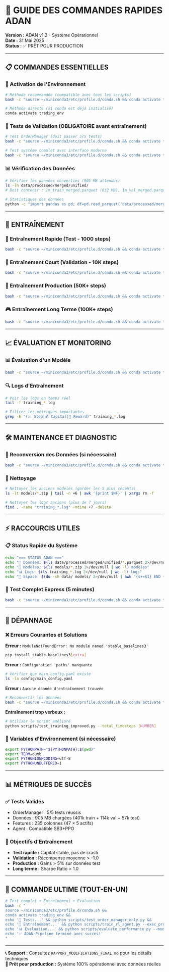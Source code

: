 # 🚀 GUIDE DES COMMANDES RAPIDES ADAN

**Version :** ADAN v1.2 - Système Opérationnel  
**Date :** 31 Mai 2025  
**Status :** ✅ PRÊT POUR PRODUCTION

---

## 📋 COMMANDES ESSENTIELLES

### 🔧 Activation de l'Environnement
```bash
# Méthode recommandée (compatible avec tous les scripts)
bash -c "source ~/miniconda3/etc/profile.d/conda.sh && conda activate trading_env && [COMMANDE]"

# Méthode directe (si conda est déjà initialisé)
conda activate trading_env
```

### 🧪 Tests de Validation (OBLIGATOIRE avant entraînement)
```bash
# Test OrderManager (doit passer 5/5 tests)
bash -c "source ~/miniconda3/etc/profile.d/conda.sh && conda activate trading_env && python scripts/test_order_manager_only.py"

# Test système complet avec interface moderne
bash -c "source ~/miniconda3/etc/profile.d/conda.sh && conda activate trading_env && python scripts/test_training_improved.py --total_timesteps 1000"
```

### 📊 Vérification des Données
```bash
# Vérifier les données converties (905 MB attendus)
ls -lh data/processed/merged/unified/
# Doit contenir : 1m_train_merged.parquet (632 MB), 1m_val_merged.parquet (211 MB), 1m_test_merged.parquet (106 MB)

# Statistiques des données
python -c "import pandas as pd; df=pd.read_parquet('data/processed/merged/unified/1m_train_merged.parquet'); print(f'Train: {df.shape} | Colonnes: {df.columns[:10].tolist()}')"
```

---

## 🤖 ENTRAÎNEMENT

### 🎯 Entraînement Rapide (Test - 1000 steps)
```bash
bash -c "source ~/miniconda3/etc/profile.d/conda.sh && conda activate trading_env && python scripts/test_training_improved.py --total_timesteps 1000 --initial_capital 15000"
```

### 🏃 Entraînement Court (Validation - 10K steps)
```bash
bash -c "source ~/miniconda3/etc/profile.d/conda.sh && conda activate trading_env && python scripts/train_rl_agent.py --exec_profile cpu --total_timesteps 10000 --initial_capital 15000"
```

### 🚀 Entraînement Production (50K+ steps)
```bash
bash -c "source ~/miniconda3/etc/profile.d/conda.sh && conda activate trading_env && python scripts/train_rl_agent.py --exec_profile cpu --total_timesteps 50000 --initial_capital 15000 --max_episode_steps 2000"
```

### 🎮 Entraînement Long Terme (100K+ steps)
```bash
bash -c "source ~/miniconda3/etc/profile.d/conda.sh && conda activate trading_env && python scripts/train_rl_agent.py --exec_profile cpu --total_timesteps 100000 --initial_capital 15000 --max_episode_steps 5000"
```

---

## 📈 ÉVALUATION ET MONITORING

### 📊 Évaluation d'un Modèle
```bash
bash -c "source ~/miniconda3/etc/profile.d/conda.sh && conda activate trading_env && python scripts/evaluate_performance.py --model_path models/latest_model.zip --exec_profile cpu"
```

### 🔍 Logs d'Entraînement
```bash
# Voir les logs en temps réel
tail -f training_*.log

# Filtrer les métriques importantes
grep -E "(📈 Step|💰 Capital|🎯 Reward)" training_*.log
```

---

## 🛠️ MAINTENANCE ET DIAGNOSTIC

### 🔄 Reconversion des Données (si nécessaire)
```bash
bash -c "source ~/miniconda3/etc/profile.d/conda.sh && conda activate trading_env && python scripts/convert_real_data.py --exec_profile cpu --timeframe 1m"
```

### 🧹 Nettoyage
```bash
# Nettoyer les anciens modèles (garder les 5 plus récents)
ls -lt models/*.zip | tail -n +6 | awk '{print $NF}' | xargs rm -f

# Nettoyer les logs anciens (plus de 7 jours)
find . -name "training_*.log" -mtime +7 -delete
```

---

## ⚡ RACCOURCIS UTILES

### 📋 Status Rapide du Système
```bash
echo "=== STATUS ADAN ==="
echo "📁 Données: $(ls data/processed/merged/unified/*.parquet 2>/dev/null | wc -l) fichiers"
echo "🤖 Modèles: $(ls models/*.zip 2>/dev/null | wc -l) modèles"
echo "📊 Logs: $(ls training_*.log 2>/dev/null | wc -l) logs"
echo "💾 Espace: $(du -sh data/ models/ 2>/dev/null | awk '{s+=$1} END {print s"MB"}')"
```

### 🎯 Test Complet Express (5 minutes)
```bash
bash -c "source ~/miniconda3/etc/profile.d/conda.sh && conda activate trading_env && python scripts/test_order_manager_only.py && python scripts/test_training_improved.py --total_timesteps 500"
```

---

## 🚨 DÉPANNAGE

### ❌ Erreurs Courantes et Solutions

**Erreur :** `ModuleNotFoundError: No module named 'stable_baselines3'`
```bash
pip install stable-baselines3[extra]
```

**Erreur :** `Configuration 'paths' manquante`
```bash
# Vérifier que main_config.yaml existe
ls -la config/main_config.yaml
```

**Erreur :** `Aucune donnée d'entraînement trouvée`
```bash
# Reconvertir les données
bash -c "source ~/miniconda3/etc/profile.d/conda.sh && conda activate trading_env && python scripts/convert_real_data.py --exec_profile cpu"
```

**Entraînement trop verbeux :**
```bash
# Utiliser le script amélioré
python scripts/test_training_improved.py --total_timesteps [NUMBER]
```

### 🔧 Variables d'Environnement (si nécessaire)
```bash
export PYTHONPATH="${PYTHONPATH}:$(pwd)"
export TERM=dumb
export PYTHONIOENCODING=utf-8
export PYTHONUNBUFFERED=1
```

---

## 📊 MÉTRIQUES DE SUCCÈS

### ✅ Tests Validés
- OrderManager : 5/5 tests réussis
- Données : 905 MB chargées (401k train + 114k val + 57k test)
- Features : 235 colonnes (47 × 5 actifs)
- Agent : Compatible SB3+PPO

### 🎯 Objectifs d'Entraînement
- **Test rapide :** Capital stable, pas de crash
- **Validation :** Récompense moyenne > -1.0
- **Production :** Gains > 5% sur données test
- **Long terme :** Sharpe Ratio > 1.0

---

## 🚀 COMMANDE ULTIME (TOUT-EN-UN)

```bash
# Test complet + Entraînement + Évaluation
bash -c "
source ~/miniconda3/etc/profile.d/conda.sh && 
conda activate trading_env && 
echo '🧪 Tests...' && python scripts/test_order_manager_only.py && 
echo '🤖 Entraînement...' && python scripts/train_rl_agent.py --exec_profile cpu --total_timesteps 10000 --initial_capital 15000 && 
echo '📊 Évaluation...' && python scripts/evaluate_performance.py --model_path models/latest_model.zip --exec_profile cpu &&
echo '✅ ADAN Pipeline terminé avec succès!'
"
```

---

**📞 Support :** Consultez `RAPPORT_MODIFICATIONS_FINAL.md` pour les détails techniques  
**🎯 Prêt pour production :** Système 100% opérationnel avec données réelles